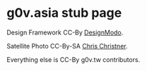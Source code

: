 # g0v.asia stub page

Design Framework CC-By [DesignModo](https://github.com/designmodo/startup-demo).

Satellite Photo CC-By-SA [Chris Christner](https://secure.flickr.com/photos/toptechwriter/3387753882/in/photostream/).

Everything else is CC-By g0v.tw contributors.
